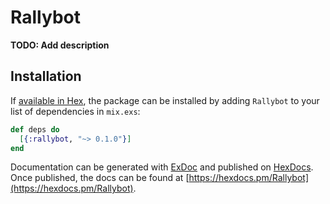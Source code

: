 # Rallybot

**TODO: Add description**

## Installation

If [available in Hex](https://hex.pm/docs/publish), the package can be installed
by adding `Rallybot` to your list of dependencies in `mix.exs`:

```elixir
def deps do
  [{:rallybot, "~> 0.1.0"}]
end
```

Documentation can be generated with [ExDoc](https://github.com/elixir-lang/ex_doc)
and published on [HexDocs](https://hexdocs.pm). Once published, the docs can
be found at [https://hexdocs.pm/Rallybot](https://hexdocs.pm/Rallybot).

